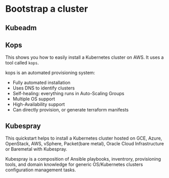 # Bootstrap a cluster

## Kubeadm

## Kops

This shows you how to easily install a Kubernetes cluster on AWS. It uses a tool called `kops`.

kops is an automated provisioning system:

- Fully automated installation
- Uses DNS to identify clusters
- Self-healing: everything runs in Auto-Scaling Groups
- Multiple OS support
- High-Availability support
- Can directly provision, or generate terraform manifests

## Kubespray

This quickstart helps to install a Kubernetes cluster hosted on GCE, Azure, OpenStack, AWS, vSphere, Packet(bare metal), Oracle Cloud Infrastructure or Baremetal with Kubespray.

Kubespray is a composition of Ansible playbooks, inventrory, provisioning tools, and domain knowledge for generic OS/Kubernetes clusters configuration management tasks.